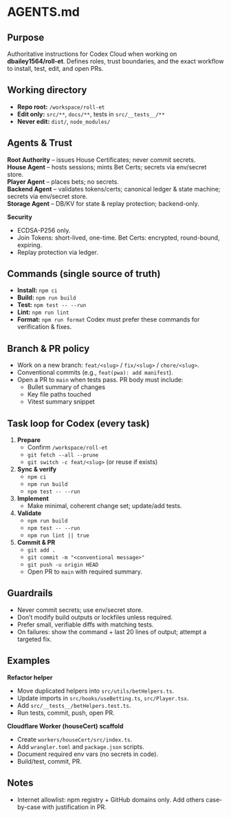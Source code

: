 # AGENTS.md

## Purpose
Authoritative instructions for Codex Cloud when working on **dbailey1564/roll-et**. Defines roles, trust boundaries, and the exact workflow to install, test, edit, and open PRs.

## Working directory
- **Repo root:** `/workspace/roll-et`
- **Edit only:** `src/**`, `docs/**`, tests in `src/__tests__/**`
- **Never edit:** `dist/`, `node_modules/`

## Agents & Trust
**Root Authority** – issues House Certificates; never commit secrets.  
**House Agent** – hosts sessions; mints Bet Certs; secrets via env/secret store.  
**Player Agent** – places bets; no secrets.  
**Backend Agent** – validates tokens/certs; canonical ledger & state machine; secrets via env/secret store.  
**Storage Agent** – DB/KV for state & replay protection; backend-only.

**Security**
- ECDSA-P256 only.
- Join Tokens: short-lived, one-time. Bet Certs: encrypted, round-bound, expiring.
- Replay protection via ledger.

## Commands (single source of truth)
- **Install:** `npm ci`
- **Build:** `npm run build`
- **Test:** `npm test -- --run`
- **Lint:** `npm run lint`
- **Format:** `npm run format`
Codex must prefer these commands for verification & fixes.

## Branch & PR policy
- Work on a new branch: `feat/<slug>` / `fix/<slug>` / `chore/<slug>`.
- Conventional commits (e.g., `feat(pwa): add manifest`).
- Open a PR to `main` when tests pass. PR body must include:
  - Bullet summary of changes
  - Key file paths touched
  - Vitest summary snippet

## Task loop for Codex (every task)
1. **Prepare**
   - Confirm `/workspace/roll-et`
   - `git fetch --all --prune`
   - `git switch -c feat/<slug>` (or reuse if exists)
2. **Sync & verify**
   - `npm ci`
   - `npm run build`
   - `npm test -- --run`
3. **Implement**
   - Make minimal, coherent change set; update/add tests.
4. **Validate**
   - `npm run build`
   - `npm test -- --run`
   - `npm run lint || true`
5. **Commit & PR**
   - `git add .`
   - `git commit -m "<conventional message>"`
   - `git push -u origin HEAD`
   - Open PR to `main` with required summary.

## Guardrails
- Never commit secrets; use env/secret store.
- Don’t modify build outputs or lockfiles unless required.
- Prefer small, verifiable diffs with matching tests.
- On failures: show the command + last 20 lines of output; attempt a targeted fix.

## Examples
**Refactor helper**
- Move duplicated helpers into `src/utils/betHelpers.ts`.
- Update imports in `src/hooks/useBetting.ts`, `src/Player.tsx`.
- Add `src/__tests__/betHelpers.test.ts`.
- Run tests, commit, push, open PR.

**Cloudflare Worker (houseCert) scaffold**
- Create `workers/houseCert/src/index.ts`.
- Add `wrangler.toml` and `package.json` scripts.
- Document required env vars (no secrets in code).
- Build/test, commit, PR.

## Notes
- Internet allowlist: npm registry + GitHub domains only. Add others case-by-case with justification in PR.
